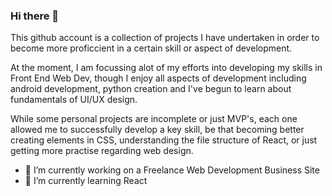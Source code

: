 ### Hi there 👋

This github account is a collection of projects I have undertaken in order to become more proficcient in a certain skill or aspect of development. 

At the moment, I am focussing alot of my efforts into developing my skills in Front End Web Dev, though I enjoy all aspects of development including android development, python creation and I've begun to learn about fundamentals of UI/UX design.
<!--
**joshwatley/joshwatley** is a ✨ _special_ ✨ repository because its `README.md` (this file) appears on your GitHub profile.

Here are some ideas to get you started:

-->

While some personal projects are incomplete or just MVP's, each one allowed me to successfully develop a key skill, be that becoming better creating elements in CSS, understanding the file structure of React, or just getting more practise regarding web design. 



- 🔭 I’m currently working on a Freelance Web Development Business Site
- 🌱 I’m currently learning React

